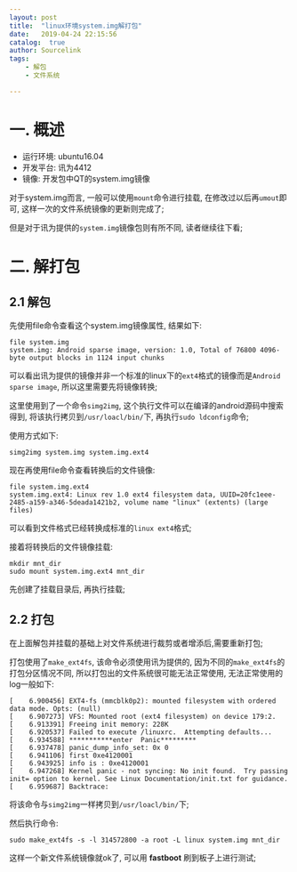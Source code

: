 ```yaml
---
layout: post
title:  "linux环境system.img解打包"
date:   2019-04-24 22:15:56
catalog:  true
author: Sourcelink
tags:
    - 解包
    - 文件系统

---
```


# 一. 概述

- 运行环境: ubuntu16.04
- 开发平台: 讯为4412
- 镜像: 开发包中QT的system.img镜像

对于system.img而言, 一般可以使用`mount`命令进行挂载, 在修改过以后再`umout`即可, 这样一次的文件系统镜像的更新则完成了;  

但是对于讯为提供的`system.img`镜像包则有所不同, 读者继续往下看;  

# 二. 解打包

## 2.1 解包 

先使用file命令查看这个system.img镜像属性, 结果如下:  

```
file system.img
system.img: Android sparse image, version: 1.0, Total of 76800 4096-byte output blocks in 1124 input chunks
```

可以看出讯为提供的镜像并非一个标准的linux下的`ext4`格式的镜像而是`Android sparse image`, 所以这里需要先将镜像转换;  

这里使用到了一个命令`simg2img`, 这个执行文件可以在编译的android源码中搜索得到, 将该执行拷贝到`/usr/loacl/bin/`下, 再执行`sudo ldconfig`命令;  

使用方式如下:  

```
simg2img system.img system.img.ext4
```

现在再使用file命令查看转换后的文件镜像:  

```
file system.img.ext4 
system.img.ext4: Linux rev 1.0 ext4 filesystem data, UUID=20fc1eee-2485-a159-a346-5deada1421b2, volume name "linux" (extents) (large files)
```

可以看到文件格式已经转换成标准的`linux ext4`格式;  

接着将转换后的文件镜像挂载:  

```
mkdir mnt_dir
sudo mount system.img.ext4 mnt_dir
```

先创建了挂载目录后, 再执行挂载;  


## 2.2 打包

在上面解包并挂载的基础上对文件系统进行裁剪或者增添后,需要重新打包;  

打包使用了`make_ext4fs`, 该命令必须使用讯为提供的, 因为不同的`make_ext4fs`的打包分区情况不同, 所以打包出的文件系统很可能无法正常使用, 无法正常使用的log一般如下:  

```
[    6.900456] EXT4-fs (mmcblk0p2): mounted filesystem with ordered data mode. Opts: (null)
[    6.907273] VFS: Mounted root (ext4 filesystem) on device 179:2.
[    6.913391] Freeing init memory: 228K
[    6.920537] Failed to execute /linuxrc.  Attempting defaults...
[    6.934588] ***********enter  Panic*********
[    6.937478] panic_dump_info_set: 0x 0
[    6.941106] first 0xe4120001
[    6.943925] info is : 0xe4120001 
[    6.947268] Kernel panic - not syncing: No init found.  Try passing init= option to kernel. See Linux Documentation/init.txt for guidance.
[    6.959687] Backtrace: 
```


将该命令与`simg2img`一样拷贝到`/usr/loacl/bin/`下;  

然后执行命令:  

```
sudo make_ext4fs -s -l 314572800 -a root -L linux system.img mnt_dir
```

这样一个新文件系统镜像就ok了, 可以用 **fastboot** 刷到板子上进行测试;  



